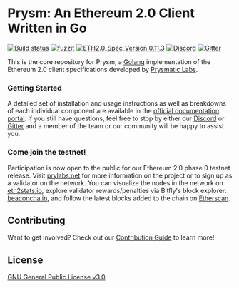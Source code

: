 # Prysm: An Ethereum 2.0 Client Written in Go

[![Build status](https://badge.buildkite.com/b555891daf3614bae4284dcf365b2340cefc0089839526f096.svg?branch=master)](https://buildkite.com/prysmatic-labs/prysm)
[![fuzzit](https://app.fuzzit.dev/badge?org_id=prysmaticlabs-gh)](https://app.fuzzit.dev/orgs/prysmaticlabs-gh/dashboard)
[![ETH2.0_Spec_Version 0.11.3](https://img.shields.io/badge/ETH2.0%20Spec%20Version-v0.11.3-blue.svg)](https://github.com/ethereum/eth2.0-specs/tree/v0.11.3)
[![Discord](https://user-images.githubusercontent.com/7288322/34471967-1df7808a-efbb-11e7-9088-ed0b04151291.png)](https://discord.gg/KSA7rPr)
[![Gitter](https://badges.gitter.im/Join%20Chat.svg)](https://gitter.im/prysmaticlabs/geth-sharding?utm_source=badge&utm_medium=badge&utm_campaign=pr-badge)

This is the core repository for Prysm, a [Golang](https://golang.org/) implementation of the Ethereum 2.0 client specifications developed by [Prysmatic Labs](https://prysmaticlabs.com).

### Getting Started
A detailed set of installation and usage instructions as well as breakdowns of each individual component are available in the [official documentation portal](https://docs.prylabs.network). If you still have questions, feel free to stop by either our [Discord](https://discord.gg/KSA7rPr) or [Gitter](https://gitter.im/prysmaticlabs/geth-sharding?utm_source=badge&utm_medium=badge&utm_campaign=pr-badge) and a member of the team or our community will be happy to assist you.

### Come join the testnet!
Participation is now open to the public for our Ethereum 2.0 phase 0 testnet release. Visit [prylabs.net](https://prylabs.net) for more information on the project or to sign up as a validator on the network. You can visualize the nodes in the network on [eth2stats.io](https://eth2stats.io), explore validator rewards/penalties via Bitfly's block explorer: [beaconcha.in](https://beaconcha.in), and follow the latest blocks added to the chain on [Etherscan](https://beacon.etherscan.io).

## Contributing
Want to get involved? Check out our [Contribution Guide](https://docs.prylabs.network/docs/contribute/contribution-guidelines/) to learn more!

## License
[GNU General Public License v3.0](https://www.gnu.org/licenses/gpl-3.0.en.html)
